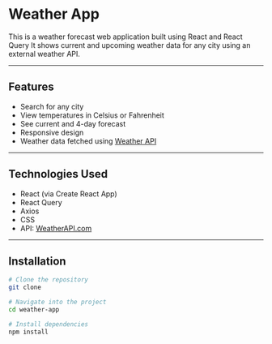 # Weather App

This is a weather forecast web application built using React and React Query It shows current and upcoming weather data for any city using an external weather API.

---

## Features

- Search for any city
- View temperatures in Celsius or Fahrenheit
- See current and 4-day forecast
- Responsive design
- Weather data fetched using [Weather API](https://www.weatherapi.com/)

---

## Technologies Used

- React (via Create React App)
- React Query
- Axios
- CSS
- API: [WeatherAPI.com](https://www.weatherapi.com/)

---

## Installation

```bash
# Clone the repository
git clone

# Navigate into the project
cd weather-app

# Install dependencies
npm install




```
